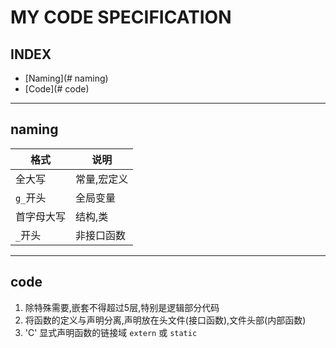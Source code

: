 # MY CODE SPECIFICATION

## INDEX
- [Naming](# naming)
- [Code](# code)

---

## naming

|格式           |说明                    |
|---------------|------------------------|
|全大写         |常量,宏定义             |
|`g_`开头       |全局变量                |
|首字母大写     |结构,类                 |
|`_`开头        |非接口函数              |

---

## code

1. 除特殊需要,嵌套不得超过5层,特别是逻辑部分代码
2. 将函数的定义与声明分离,声明放在头文件(接口函数),文件头部(内部函数)
3. 'C' 显式声明函数的链接域 `extern` 或 `static`
